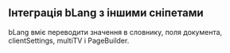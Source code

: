 ## Інтеграція bLang з іншими сніпетами  ##

bLang вміє переводити значення в словнику, поля документа, clientSettings, multiTV і PageBuilder.
